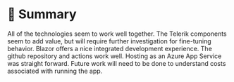 # 📄 Summary

All of the technologies seem to work well together. The Telerik components seem to add value, but will require further investigation for fine-tuning behavior. Blazor offers a nice integrated development experience. The github repository and actions work well. Hosting as an Azure App Service was straight forward. Future work will need to be done to understand costs associated with running the app.
